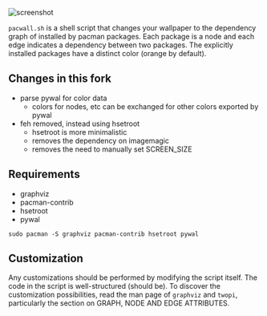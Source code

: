 ![screenshot](./screenshot)

`pacwall.sh` is a shell script that changes your wallpaper to the dependency graph of installed by pacman packages. Each package is a node and each edge indicates a dependency between two packages. The explicitly installed packages have a distinct color (orange by default).

## Changes in this fork
- parse pywal for color data
	- colors for nodes, etc can be exchanged for other colors exported by pywal
- feh removed, instead using hsetroot
	- hsetroot is more minimalistic
	- removes the dependency on imagemagic
	- removes the need to manually set SCREEN_SIZE

## Requirements
- graphviz
- pacman-contrib
- hsetroot
- pywal

`sudo pacman -S graphviz pacman-contrib hsetroot pywal`

## Customization
Any customizations should be performed by modifying the script itself. The code in the script is well-structured (should be). To discover the customization possibilities, read the man page of `graphviz` and `twopi`, particularly the section on GRAPH, NODE AND EDGE ATTRIBUTES.
